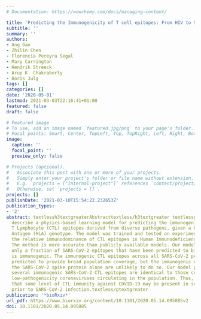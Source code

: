 ```yaml
---
# Documentation: https://wowchemy.com/docs/managing-content/

title: 'Predicting the Immunogenicity of T cell epitopes: From HIV to SARS-CoV-2'
subtitle: ''
summary: ''
authors:
- Ang Gao
- Zhilin Chen
- Florencia Pereyra Segal
- Mary Carrington
- Hendrik Streeck
- Arup K. Chakraborty
- Boris Julg
tags: []
categories: []
date: '2020-05-01'
lastmod: 2021-03-03T22:16:41+01:00
featured: false
draft: false

# Featured image
# To use, add an image named `featured.jpg/png` to your page's folder.
# Focal points: Smart, Center, TopLeft, Top, TopRight, Left, Right, BottomLeft, Bottom, BottomRight.
image:
  caption: ''
  focal_point: ''
  preview_only: false

# Projects (optional).
#   Associate this post with one or more of your projects.
#   Simply enter your project's folder or file name without extension.
#   E.g. `projects = ["internal-project"]` references `content/project/deep-learning/index.md`.
#   Otherwise, set `projects = []`.
projects: []
publishDate: '2021-03-10T15:54:22.232653Z'
publication_types:
- '2'
abstract: textlessh3textgreaterAbstracttextless/h3textgreater textlessptextgreaterWe
  describe a physics-based learning model for predicting the immunogenicity of Cytotoxic
  T Lymphocyte (CTL) epitopes derived from diverse pathogens, given a Human Leukocyte
  Antigen (HLA) genotype. The model was trained and tested on experimental data on
  the relative immunodominance of CTL epitopes in Human Immunodeficiency Virus infection.
  The method is more accurate than publicly available models. Our model predicts that
  only a fraction of SARS-CoV-2 epitopes that have been predicted to bind to HLA molecules
  is immunogenic. The immunogenic CTL epitopes across all SARS-CoV-2 proteins are
  predicted to provide broad population coverage, but the immunogenic epitopes in
  the SARS-CoV-2 spike protein alone are unlikely to do so. Our model predicts that
  several immunogenic SARS-CoV-2 CTL epitopes are identical to those contained in
  low-pathogenicity coronaviruses circulating in the population. Thus, we suggest
  that some level of CTL immunity against COVID-19 may be present in some individuals
  prior to SARS-CoV-2 infection.textless/ptextgreater
publication: '*bioRxiv*'
url_pdf: https://www.biorxiv.org/content/10.1101/2020.05.14.095885v2
doi: 10.1101/2020.05.14.095885
---
```

